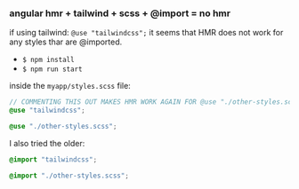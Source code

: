 ### angular hmr + tailwind + scss + @import = no hmr
if using tailwind: `@use "tailwindcss";`
it seems that HMR does not work for any styles thar are @imported.

 - `$ npm install`
 - `$ npm run start`

inside the `myapp/styles.scss` file:

```scss
// COMMENTING THIS OUT MAKES HMR WORK AGAIN FOR @use "./other-styles.scss";
@use "tailwindcss";

@use "./other-styles.scss";
```

I also tried the older:
```scss
@import "tailwindcss";

@import "./other-styles.scss";
```
